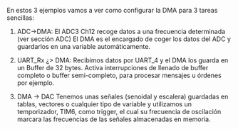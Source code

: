 En estos 3 ejemplos vamos a ver como configurar la DMA para 3 tareas sencillas:

1. ADC->DMA: El ADC3 Ch12 recoge datos a una frecuencia determinada (ver sección ADC) El DMA es el encargado de coger los datos del ADC y guardarlos en una variable automáticamente.

2. UART_Rx ¿> DMA: Recibimos datos por UART_4 y el DMA los guarda en un Buffer de 32 bytes. Activa interrupciones de llenado de buffer completo o buffer semi-completo, para procesar mensajes u órdenes por ejemplo.

3. DMA -> DAC Tenemos unas señales (senoidal y escalera) guardadas en tablas, vectores o cualquier tipo de variable y utilizamos un temporizador, TIM6, como trigger, el cual su frecuencia de oscilación marcara las frecuencias de las señales almacenadas en memoria.
